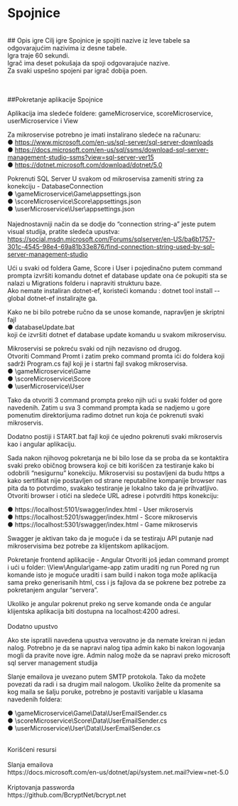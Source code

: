 # Spojnice

<br />
## Opis igre
Cilj igre Spojnice je spojiti nazive iz leve tabele sa odgovarajućim nazivima iz desne tabele.<br />
Igra traje 60 sekundi. <br /> 
Igrač ima deset pokušaja da spoji odgovarajuće nazive.<br />
Za svaki uspešno spojeni par igrač dobija poen.<br />

<br /> <br />
##Pokretanje aplikacije Spojnice <br />

Aplikacija ima sledeće foldere: gameMicroservice, scoreMicroservice, userMicroservice i View

Za mikroservise potrebno je imati instalirano sledeće na računaru: <br />
●	https://www.microsoft.com/en-us/sql-server/sql-server-downloads <br />
●	https://docs.microsoft.com/en-us/sql/ssms/download-sql-server-management-studio-ssms?view=sql-server-ver15 <br />
●	https://dotnet.microsoft.com/download/dotnet/5.0 


Pokrenuti SQL Server 
U svakom od mikroservisa zameniti string za konekciju - DatabaseConnection <br />
●	\gameMicroservice\Game\appsettings.json <br />
●	\scoreMicroservice\Score\appsettings.json <br />
●	\userMicroservice\User\appsettings.json <br /> <br />
Najednostavniji način da se dodje do “connection string-a” jeste putem visual studija, pratite sledeća upustva:
https://social.msdn.microsoft.com/Forums/sqlserver/en-US/ba6b1757-301c-4545-98e4-69a81b33e876/find-connection-string-used-by-sql-server-management-studio

Ući u svaki od foldera Game, Score i User i pojedinačno putem command prompta izvršiti komandu dotnet ef database update ona će pokupiti sta se nalazi u Migrations folderu i napraviti strukturu baze. <br /> Ako nemate instaliran dotnet-ef, koristeći komandu : dotnet tool install --global dotnet-ef instalirajte ga.

Kako ne bi bilo potrebe ručno da se unose komande, napravljen je skriptni fajl <br />
● databaseUpdate.bat <br /> koji će izvršiti dotnet ef database update komandu u svakom mikroservisu.

Mikroservisi se pokreću svaki od njih nezavisno od drugog. <br /> 
Otvoriti Command Promt i zatim preko command promta ići do foldera koji sadrži Program.cs fajl koji je i startni fajl svakog mikroservisa. <br />
●	\gameMicroservice\Game <br />
●	\scoreMicroservice\Score <br />
●	\userMicroservice\User
 
Tako da otvoriti 3 command prompta preko njih ući u svaki folder od gore navedenih. Zatim u sva 3 command prompta kada se nadjemo u gore pomenutim direktorijuma radimo dotnet run koja će pokrenuti svaki mikroservis.

Dodatno postiji i START.bat fajl koji će ujedno pokrenuti svaki mikroservis kao i angular aplikaciju.

Sada nakon njihovog pokretanja ne bi bilo lose da se proba da se kontaktira svaki preko običnog browsera koji ce biti korišćen za testiranje kako bi odobrili “nesigurnu” konekciju. Mikroservisi su postavljeni da budu https a kako sertifikat nije postavljen od strane reputabilne kompanije browser nas pita da to potvrdimo, svakako testiranje je lokalno tako da je prihvatljivo. <br /> Otvoriti browser i otići na sledeće URL adrese i potvrditi https konekciju:

●	https://localhost:5101/swagger/index.html - User mikroservis <br />
●	https://localhost:5201/swagger/index.html - Score mikroservis <br />
●	https://localhost:5301/swagger/index.html - Game mikroservis

Swagger je aktivan tako da je moguće i da se testiraju API putanje nad mikroservisima bez potrebe za klijentskom aplikacijom.

Pokretanje frontend aplikacije - Angular 
Otvoriti još jedan command prompt i ući u folder: \View\Angular\game-app zatim uraditi ng run
Pored ng run komande isto je moguće uraditi i sam build i nakon toga može aplikacija sama preko generisanih html, css i js fajlova da se pokrene bez potrebe za pokretanjem angular “servera”.

Ukoliko je angular pokrenut preko ng serve komande onda će angular klijentska aplikacija biti dostupna na localhost:4200 adresi.
 <br />
 <br />
Dodatno upustvo

Ako ste ispratili navedena upustva verovatno je da nemate kreiran ni jedan nalog. Potrebno je da se napravi nalog tipa admin kako bi nakon logovanja mogli da pravite nove igre. Admin nalog može da se napravi preko microsoft sql server management studija


Slanje emailova je uvezano putem SMTP protokola. Tako da možete povezati da radi i sa drugim mail nalogom. Ukoliko želite da promenite sa kog maila se šalju poruke, potrebno je postaviti varijable u klasama navedenih foldera: <br />

●	\gameMicroservice\Game\Data\UserEmailSender.cs <br />
●	\scoreMicroservice\Score\Data\UserEmailSender.cs <br />
●	\userMicroservice\User\Data\UserEmailSender.cs <br />

<br />
Korišćeni resursi <br /> <br />
Slanja emailova <br />
https://docs.microsoft.com/en-us/dotnet/api/system.net.mail?view=net-5.0  
<br /> <br />
Kriptovanja passworda <br />
https://github.com/BcryptNet/bcrypt.net
